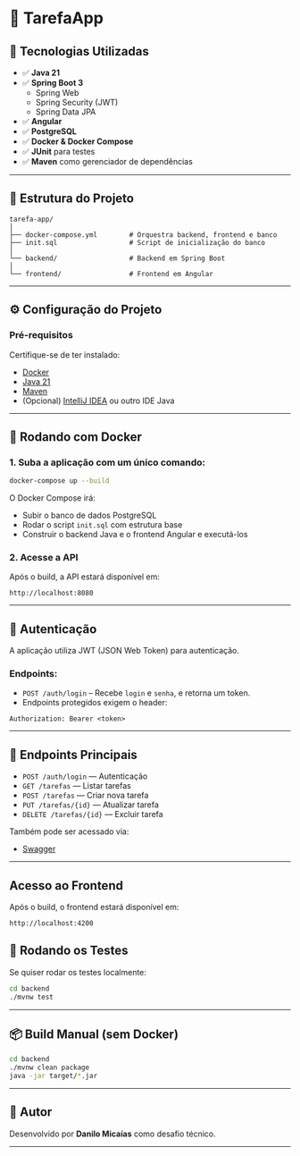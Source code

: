 # 📝 TarefaApp



## 🚀 Tecnologias Utilizadas

- ✅ **Java 21**
- ✅ **Spring Boot 3**
  - Spring Web
  - Spring Security (JWT)
  - Spring Data JPA
- ✅ **Angular**
- ✅ **PostgreSQL**
- ✅ **Docker & Docker Compose**
- ✅ **JUnit** para testes
- ✅ **Maven** como gerenciador de dependências

---

## 📂 Estrutura do Projeto

```
tarefa-app/
│
├── docker-compose.yml        # Orquestra backend, frontend e banco
├── init.sql                  # Script de inicialização do banco
│
└── backend/                  # Backend em Spring Boot
│
└── frontend/                 # Frontend em Angular

```

---

## ⚙️ Configuração do Projeto

### Pré-requisitos

Certifique-se de ter instalado:

- [Docker](https://www.docker.com/)
- [Java 21](https://adoptium.net/pt-br/)
- [Maven](https://maven.apache.org/)
- (Opcional) [IntelliJ IDEA](https://www.jetbrains.com/idea/) ou outro IDE Java

---

## 🐳 Rodando com Docker

### 1. Suba a aplicação com um único comando:

```bash
docker-compose up --build
```

O Docker Compose irá:

- Subir o banco de dados PostgreSQL
- Rodar o script `init.sql` com estrutura base
- Construir o backend Java e o frontend Angular e executá-los

### 2. Acesse a API

Após o build, a API estará disponível em:

```
http://localhost:8080
```

---

## 🔐 Autenticação

A aplicação utiliza JWT (JSON Web Token) para autenticação.

### Endpoints:

- `POST /auth/login` – Recebe `login` e `senha`, e retorna um token.
- Endpoints protegidos exigem o header:

```
Authorization: Bearer <token>
```

---

## 📌 Endpoints Principais

- `POST /auth/login` — Autenticação
- `GET /tarefas` — Listar tarefas
- `POST /tarefas` — Criar nova tarefa
- `PUT /tarefas/{id}` — Atualizar tarefa
- `DELETE /tarefas/{id}` — Excluir tarefa

Também pode ser acessado via:
- [Swagger](http://localhost:8080/swagger-ui/index.html)

---

## Acesso ao Frontend

Após o build, o frontend estará disponível em:

```
http://localhost:4200
```

## 🧪 Rodando os Testes

Se quiser rodar os testes localmente:

```bash
cd backend
./mvnw test
```

---

## 📦 Build Manual (sem Docker)

```bash
cd backend
./mvnw clean package
java -jar target/*.jar
```

---

## 🧠 Autor

Desenvolvido por **Danilo Micaías** como desafio técnico.

---